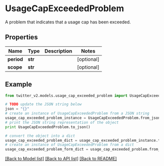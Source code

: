 # UsageCapExceededProblem

A problem that indicates that a usage cap has been exceeded.

## Properties
Name | Type | Description | Notes
------------ | ------------- | ------------- | -------------
**period** | **str** |  | [optional] 
**scope** | **str** |  | [optional] 

## Example

```python
from twitter_v2.models.usage_cap_exceeded_problem import UsageCapExceededProblem

# TODO update the JSON string below
json = "{}"
# create an instance of UsageCapExceededProblem from a JSON string
usage_cap_exceeded_problem_instance = UsageCapExceededProblem.from_json(json)
# print the JSON string representation of the object
print UsageCapExceededProblem.to_json()

# convert the object into a dict
usage_cap_exceeded_problem_dict = usage_cap_exceeded_problem_instance.to_dict()
# create an instance of UsageCapExceededProblem from a dict
usage_cap_exceeded_problem_form_dict = usage_cap_exceeded_problem.from_dict(usage_cap_exceeded_problem_dict)
```
[[Back to Model list]](../README.md#documentation-for-models) [[Back to API list]](../README.md#documentation-for-api-endpoints) [[Back to README]](../README.md)


